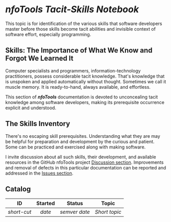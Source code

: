 <!-- index.md 0.0.0                 UTF-8                          2021-09-01
     ----1----|----2----|----3----|----4----|----5----|----6----|----7----|--*

                       NFOTOOLS TACIT-SKILLS NOTEBOOK
     -->

# ***nfoTools** Tacit-Skills Notebook*

This topic is for identification of the various skills that software
developers master before those skills become tacit abilities and invisible
context of software effort, especially programming.

## Skills: The Importance of What We Know and Forgot We Learned It

Computer specialists and programmers, information-technology practitioners,
possess considerable tacit knowledge.  That's knowledge that is unspoken and
applied automatically without thought.  Sometimes we call it muscle memory.
It is ready-to-hand, always available, and effortless.

This section of ***nfoTools*** documentation is devoted to
unconcealing tacit knowledge among software developers, making its
prerequisite occurrence explicit and understood.

## The Skills Inventory

There's no escaping skill prerequisites.  Understanding what they are
may be helpful for preparation and development by the curious and patient.
Some can be practiced and exercised along with making software.

I invite discussion about all such skills, their development, and available
resources in the GitHub nfoTools project
[Discussion section](https://github.com/orcmid/nfoTools/discussions).
Improvements and removal of defects in this particular documentation can be
reported and addressed in the
[Issues section](https://github.com/orcmid/nfoTools/issues).

## Catalog

| **ID** | **Started** | **Status** | **Topic** |
|   :-:   |   :-:   |  :-:   |  ---  |
| _short-cut_ | _date_ | _semver date_ | _Short topic_ |

<!-- ----1----|----2----|----3----|----4----|----5----|----6----|----7----|--*

     0.0.0 2021-09-01T21:28Z Initial Introduction and empty Catalog

               *** end of docs/skills/index.md ***
     -->
